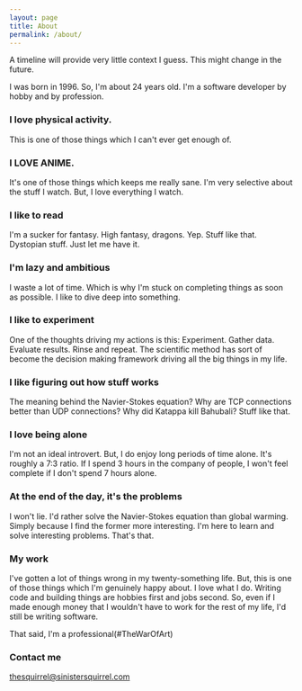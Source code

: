 ```yaml
---
layout: page
title: About
permalink: /about/
---
```


A timeline will provide very little context I guess. This might change in the future.

I was born in 1996. So, I'm about 24 years old. I'm a software developer by hobby and by profession.

### I love physical activity.
This is one of those things which I can't ever get enough of.

### I LOVE ANIME. 
It's one of those things which keeps me really sane. I'm very selective about the stuff I watch. But, I love everything I watch.

### I like to read
I'm a sucker for fantasy. High fantasy, dragons. Yep. Stuff like that. Dystopian stuff. Just let me have it.

### I'm lazy and ambitious 
I waste a lot of time. Which is why I'm stuck on completing things as soon as possible. I like to dive deep into something. 

### I like to experiment
One of the thoughts driving my actions is this: Experiment. Gather data. Evaluate results. Rinse and repeat. The scientific method has sort of become the decision making framework driving all the big things in my life.

### I like figuring out how stuff works
The meaning behind the Navier-Stokes equation? Why are TCP connections better than UDP connections? Why did Katappa kill Bahubali? Stuff like that.

### I love being alone
I'm not an ideal introvert. But, I do enjoy long periods of time alone. It's roughly a 7:3 ratio. If I spend 3 hours in the company of people, I won't feel complete if I don't spend 7 hours alone.

### At the end of the day, it's the problems
I won't lie. I'd rather solve the Navier-Stokes equation than global warming. Simply because I find the former more interesting. I'm here to learn and solve interesting problems. That's that.

### My work
I've gotten a lot of things wrong in my twenty-something life. But, this is one of those things which I'm genuinely happy about. I love what I do. Writing code and building things are hobbies first and jobs second. So, even if I made enough money that I wouldn't have to work for the rest of my life, I'd still be writing software.

That said, I'm a professional(#TheWarOfArt)


### Contact me

[thesquirrel@sinistersquirrel.com](mailto:thesquirrel@sinistersquirrel)
